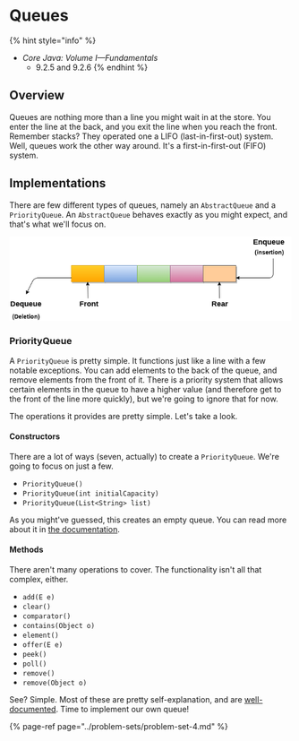 # Queues

{% hint style="info" %}
* _Core Java: Volume I—Fundamentals_
  * 9.2.5 and 9.2.6
{% endhint %}

## Overview

Queues are nothing more than a line you might wait in at the store. You enter the line at the back, and you exit the line when you reach the front. Remember stacks? They operated one a LIFO \(last-in-first-out\) system. Well, queues work the other way around. It's a first-in-first-out \(FIFO\) system.

## Implementations

There are few different types of queues, namely an `AbstractQueue` and a `PriorityQueue`. An `AbstractQueue` behaves exactly as you might expect, and that's what we'll focus on.

![](../.gitbook/assets/queue.png)

### PriorityQueue

A `PriorityQueue` is pretty simple. It functions just like a line with a few notable exceptions. You can add elements to the back of the queue, and remove elements from the front of it. There is a priority system that allows certain elements in the queue to have a higher value \(and therefore get to the front of the line more quickly\), but we're going to ignore that for now.

The operations it provides are pretty simple. Let's take a look.

#### Constructors

There are a lot of ways \(seven, actually\) to create a `PriorityQueue`. We're going to focus on just a few.

* `PriorityQueue()`
* `PriorityQueue(int initialCapacity)`
* `PriorityQueue(List<String> list)`

As you might've guessed, this creates an empty queue. You can read more about it in [the documentation](https://docs.oracle.com/en/java/javase/11/docs/api/java.base/java/util/PriorityQueue.html#add%28E%29).

#### Methods

There aren't many operations to cover. The functionality isn't all that complex, either.

* `add(E e)`
* `clear()`
* `comparator()`
* `contains(Object o)`
* `element()`
* `offer(E e)`
* `peek()`
* `poll()`
* `remove()`
* `remove(Object o)`

See? Simple. Most of these are pretty self-explanation, and are [well-documented](https://docs.oracle.com/en/java/javase/11/docs/api/java.base/java/util/PriorityQueue.html#add%28E%29). Time to implement our own queue!

{% page-ref page="../problem-sets/problem-set-4.md" %}

